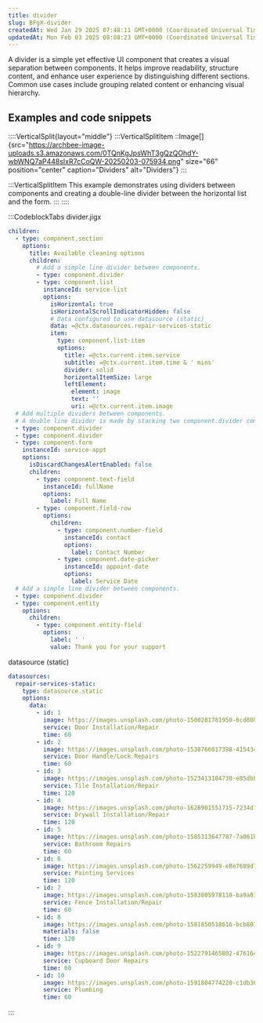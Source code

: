 ```yaml
---
title: divider
slug: BFgX-divider
createdAt: Wed Jan 29 2025 07:48:11 GMT+0000 (Coordinated Universal Time)
updatedAt: Mon Feb 03 2025 08:08:23 GMT+0000 (Coordinated Universal Time)
---
```


A divider is a simple yet effective UI component that creates a visual separation between components. It helps improve readability, structure content, and enhance user experience by distinguishing different sections. Common use cases include grouping related content or enhancing visual hierarchy.

## Examples and code snippets

::::VerticalSplit{layout="middle"}
:::VerticalSplitItem
::Image[]{src="https://archbee-image-uploads.s3.amazonaws.com/0TQnKgJpsWhT3gQzQOhdY-wbWNQ7aP448sIxR7cCoQW-20250203-075934.png" size="66" position="center" caption="Dividers" alt="Dividers"}
:::

:::VerticalSplitItem
This example demonstrates using dividers between components and creating a double-line divider between the horizontal list and the form.
:::
::::

:::CodeblockTabs
divider.jigx

```yaml
children:
  - type: component.section
    options:
      title: Available cleaning options
      children:
        # Add a simple line divider between components.      
        - type: component.divider
        - type: component.list
          instanceId: service-list
          options:
            isHorizontal: true
            isHorizontalScrollIndicatorHidden: false
            # Data configured to use datasource (static) 
            data: =@ctx.datasources.repair-services-static
            item: 
              type: component.list-item
              options:
                title: =@ctx.current.item.service
                subtitle: =@ctx.current.item.time & ' mins'
                divider: solid
                horizontalItemSize: large
                leftElement: 
                  element: image
                  text: ''
                  uri: =@ctx.current.item.image
  # Add multiple dividers between components.
  # A double line divider is made by stacking two component.divider components.                 
  - type: component.divider
  - type: component.divider
  - type: component.form
    instanceId: service-appt
    options:
      isDiscardChangesAlertEnabled: false
      children:
        - type: component.text-field
          instanceId: fullName
          options:
            label: Full Name
        - type: component.field-row
          options:
            children:
              - type: component.number-field
                instanceId: contact
                options:
                  label: Contact Number
              - type: component.date-picker
                instanceId: appoint-date
                options:
                  label: Service Date
  # Add a simple line divider between components.                   
  - type: component.divider
  - type: component.entity
    options:
      children:
        - type: component.entity-field
          options:
            label: ' '
            value: Thank you for your support
```

datasource (static)

```yaml
datasources:
  repair-services-static:
    type: datasource.static
    options:
      data:
        - id: 1
          image: https://images.unsplash.com/photo-1500281781950-6cd80847ebcd?ixlib=rb-1.2.1&ixid=MnwxMjA3fDB8MHxwaG90by1wYWdlfHx8fGVufDB8fHx8&auto=format&fit=crop&w=1469&q=80
          service: Door Installation/Repair
          time: 60
        - id: 2
          image: https://images.unsplash.com/photo-1538766017398-415434a31a5b?ixlib=rb-1.2.1&ixid=MnwxMjA3fDB8MHxwaG90by1wYWdlfHx8fGVufDB8fHx8&auto=format&fit=crop&w=1470&q=80
          service: Door Handle/Lock Repairs
          time: 60        
        - id: 3
          image: https://images.unsplash.com/photo-1523413184730-e85dbbd04aba?ixlib=rb-1.2.1&ixid=MnwxMjA3fDB8MHxwaG90by1wYWdlfHx8fGVufDB8fHx8&auto=format&fit=crop&w=687&q=80
          service: Tile Installation/Repair
          time: 120
        - id: 4
          image: https://images.unsplash.com/photo-1628901551715-7234d14fb7a0?ixlib=rb-1.2.1&ixid=MnwxMjA3fDB8MHxwaG90by1wYWdlfHx8fGVufDB8fHx8&auto=format&fit=crop&w=1470&q=80
          service: Drywall Installation/Repair
          time: 120
        - id: 5
          image: https://images.unsplash.com/photo-1585313647787-7a061b5a85a6?ixlib=rb-1.2.1&ixid=MnwxMjA3fDB8MHxwaG90by1wYWdlfHx8fGVufDB8fHx8&auto=format&fit=crop&w=1423&q=80
          service: Bathroom Repairs
          time: 60
        - id: 6
          image: https://images.unsplash.com/photo-1562259949-e8e7689d7828?ixlib=rb-1.2.1&ixid=MnwxMjA3fDB8MHxwaG90by1wYWdlfHx8fGVufDB8fHx8&auto=format&fit=crop&w=1431&q=80
          service: Painting Services
          time: 120
        - id: 7
          image: https://images.unsplash.com/photo-1583805978118-ba9a81ac1399?ixlib=rb-1.2.1&ixid=MnwxMjA3fDB8MHxwaG90by1wYWdlfHx8fGVufDB8fHx8&auto=format&fit=crop&w=1470&q=80
          service: Fence Installation/Repair
          time: 60
        - id: 8
          image: https://images.unsplash.com/photo-1581850518616-bcb8077a2336?ixlib=rb-1.2.1&ixid=MnwxMjA3fDB8MHxwaG90by1wYWdlfHx8fGVufDB8fHx8&auto=format&fit=crop&w=1470&q=80
          materials: false
          time: 120
        - id: 9
          image: https://images.unsplash.com/photo-1522791465802-47616431a4cf?ixlib=rb-1.2.1&ixid=MnwxMjA3fDB8MHxwaG90by1wYWdlfHx8fGVufDB8fHx8&auto=format&fit=crop&w=1451&q=80
          service: Cupboard Door Repairs
          time: 60
        - id: 10
          image: https://images.unsplash.com/photo-1591804774220-c1db3673d05b?ixlib=rb-1.2.1&ixid=MnwxMjA3fDB8MHxwaG90by1wYWdlfHx8fGVufDB8fHx8&auto=format&fit=crop&w=1074&q=80
          service: Plumbing
          time: 60
```
:::

